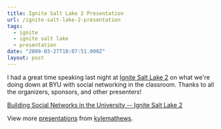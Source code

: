 ```yaml
---
title: Ignite Salt Lake 2 Presentation
url: /ignite-salt-lake-2-presentation
tags:
  - ignite
  - ignite salt lake
  - presentation
date: "2009-03-27T18:07:51.000Z"
layout: post
---
```


I had a great time speaking last night at [Ignite Salt Lake 2][0] on what we're doing down at BYU with social networking in the classroom. Thanks to all the organizers, sponsors, and other presenters!  

  


[Building Social Networks in the University -- Ignite Salt Lake 2][1]

View more [presentations][2] from [kylemathews][3].

[0]: http://www.ignitesaltlake.com/ignite/index.cfm
[1]: http://www.slideshare.net/kylemathews/building-social-networks-in-the-university-ignite-salt-lake-2?type=presentation "Building Social Networks in the University -- Ignite Salt Lake 2"
[2]: http://www.slideshare.net/
[3]: http://www.slideshare.net/kylemathews